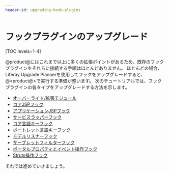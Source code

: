 ```yaml
---
header-id: upgrading-hook-plugins
---
```


# フックプラグインのアップグレード

[TOC levels=1-4]

@product@にはこれまで以上に多くの拡張ポイントがあるため、既存のフックプラグインをそれらに接続する手順はほとんどありません。 ほとんどの場合、Liferay Upgrade Plannerを使用してフックをアップグレードすると、@<product@>で実行する準備が整います。 次のチュートリアルでは、フックプラグインの各タイプをアップグレードする方法を示します。

  - [オーバーライド/拡張モジュール](/docs/7-1/tutorials/-/knowledge_base/t/upgrading-customization-modules)
  - [コアJSPフック](/docs/7-1/tutorials/-/knowledge_base/t/upgrading-core-jsp-hooks)
  - [アプリケーションJSPフック](/docs/7-1/tutorials/-/knowledge_base/t/upgrading-app-jsp-hook-plugins)
  - [サービスラッパーフック](/docs/7-1/tutorials/-/knowledge_base/t/upgrading-service-wrappers)
  - [コア言語キーフック](/docs/7-1/tutorials/-/knowledge_base/t/upgrading-core-language-key-hooks)
  - [ポートレット言語キーフック](/docs/7-1/tutorials/-/knowledge_base/t/upgrading-portlet-language-key-hooks)
  - [モデルリスナーフック](/docs/7-1/tutorials/-/knowledge_base/t/upgrading-model-listener-hooks)
  - [サーブレットフィルターフック](/docs/7-1/tutorials/-/knowledge_base/t/upgrading-servlet-filter-hooks)
  - [ポータルプロパティとイベント操作フック](/docs/7-1/tutorials/-/knowledge_base/t/upgrading-portal-property-and-event-action-hooks)
  - [Struts操作フック](/docs/7-1/tutorials/-/knowledge_base/t/converting-strutsactionwrappers-to-mvccommands)

それでは進めていきましょう。
